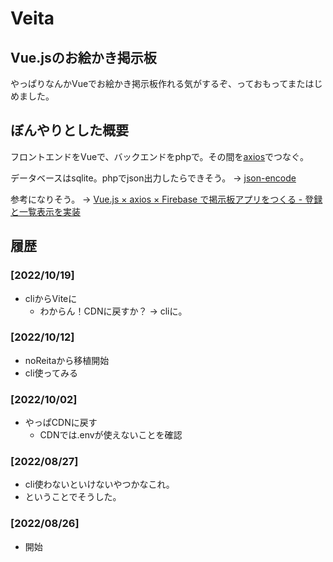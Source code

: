 # Veita

## Vue.jsのお絵かき掲示板

やっぱりなんかVueでお絵かき掲示板作れる気がするぞ、っておもってまたはじめました。

## ぼんやりとした概要

フロントエンドをVueで、バックエンドをphpで。その間を[axios](https://github.com/axios/axios)でつなぐ。

データベースはsqlite。phpでjson出力したらできそう。 -> [json-encode](https://www.php.net/manual/ja/function.json-encode.php)

参考になりそう。 -> [Vue.js × axios × Firebase で掲示板アプリをつくる - 登録と一覧表示を実装](https://zenn.dev/aono/articles/6094291e3825a1)

## 履歴

### [2022/10/19]

- cliからViteに
  - わからん！CDNに戻すか？ -> cliに。

### [2022/10/12]

- noReitaから移植開始
- cli使ってみる

### [2022/10/02]

- やっぱCDNに戻す
  - CDNでは.envが使えないことを確認

### [2022/08/27]

- cli使わないといけないやつかなこれ。
- ということでそうした。

### [2022/08/26]

- 開始
